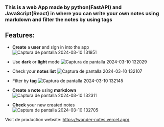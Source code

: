 ### This is a web App made by python(FastAPI) and JavaScript(React) in where you can write your own notes using markdown and filter the notes by using tags

## Features:

- **Create** a **user** and sign in into the app
![Captura de pantalla 2024-03-10 131951](https://github.com/CarlosAlvarez96/wonderNotes/assets/116850911/cac6ba14-4f19-4ba2-b93a-d7b9ddd07609)

- Use **dark** or **light** mode
![Captura de pantalla 2024-03-10 132029](https://github.com/CarlosAlvarez96/wonderNotes/assets/116850911/05eca9ec-65b6-4d5c-85da-bb858ece7422)

- Check your **notes list**
![Captura de pantalla 2024-03-10 132107](https://github.com/CarlosAlvarez96/wonderNotes/assets/116850911/ba9f8303-8765-4745-8ba8-aa071ad31c28)

- Filter by **tag**
![Captura de pantalla 2024-03-10 132145](https://github.com/CarlosAlvarez96/wonderNotes/assets/116850911/baa7457d-64a7-43fc-a979-459778accde7)

- **Create** a **note** using **markdown**
![Captura de pantalla 2024-03-10 132311](https://github.com/CarlosAlvarez96/wonderNotes/assets/116850911/f54fbc2e-00f8-4802-99e2-7ae4c8dd90cf)

- **Check** your new created notes
   ![Captura de pantalla 2024-03-10 132705](https://github.com/CarlosAlvarez96/wonderNotes/assets/116850911/24e3454d-291a-45bb-9251-ec4dbfe16dcc)

Visit de production website: https://wonder-notes.vercel.app/
